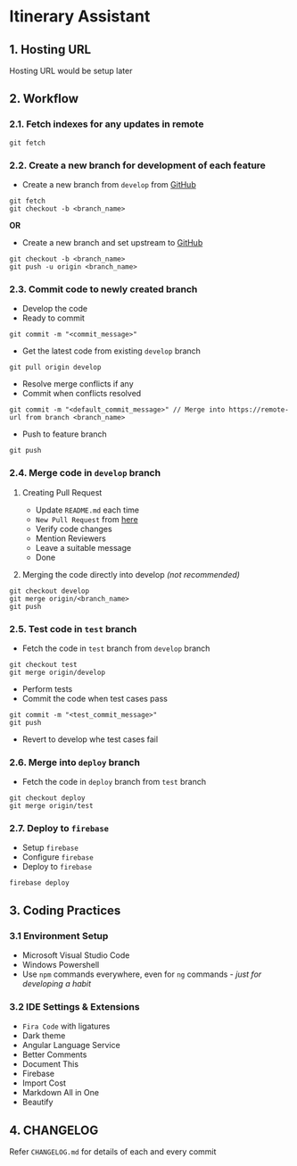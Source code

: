 # Itinerary Assistant

## 1. Hosting URL

Hosting URL would be setup later

## 2. Workflow

### 2.1. Fetch indexes for any updates in remote

```
git fetch
```

### 2.2. Create a new branch for development of each feature

- Create a new branch from `develop` from [GitHub](https://github.com/usama251993/itinerary-assistant)
```
git fetch
git checkout -b <branch_name>
```
**OR**
- Create a new branch and set upstream to [GitHub](https://github.com/usama251993/itinerary-assistant)
```
git checkout -b <branch_name>
git push -u origin <branch_name>
```

### 2.3. Commit code to newly created branch

- Develop the code
- Ready to commit
```
git commit -m "<commit_message>"
```
- Get the latest code from existing `develop` branch
```
git pull origin develop
```
- Resolve merge conflicts if any
- Commit when conflicts resolved
```
git commit -m "<default_commit_message>" // Merge into https://remote-url from branch <branch_name>
```
- Push to feature branch
```
git push
```

### 2.4. Merge code in `develop` branch

1. Creating Pull Request
   - Update `README.md` each time
   - `New Pull Request` from [here](https://github.com/usama251993/itinerary-assistant/pulls)
   - Verify code changes
   - Mention Reviewers
   - Leave a suitable message
   - Done

2. Merging the code directly into develop *(not recommended)*
```
git checkout develop
git merge origin/<branch_name>
git push
```

### 2.5. Test code in `test` branch

- Fetch the code in `test` branch from `develop` branch
```
git checkout test
git merge origin/develop
```
- Perform tests
- Commit the code when test cases pass
```
git commit -m "<test_commit_message>"
git push
```
- Revert to develop whe test cases fail


### 2.6. Merge into `deploy` branch

- Fetch the code in `deploy` branch from `test` branch
```
git checkout deploy
git merge origin/test
```

### 2.7. Deploy to `firebase`

- Setup `firebase`
- Configure `firebase`
- Deploy to `firebase`
```
firebase deploy
```

## 3. Coding Practices

### 3.1 Environment Setup

- Microsoft Visual Studio Code
- Windows Powershell
- Use `npm` commands everywhere, even for `ng` commands - *just for developing a habit*

### 3.2 IDE Settings &amp; Extensions

- `Fira Code` with ligatures
- Dark theme
- Angular Language Service
- Better Comments
- Document This
- Firebase
- Import Cost
- Markdown All in One
- Beautify

## 4. CHANGELOG

Refer `CHANGELOG.md` for details of each and every commit
